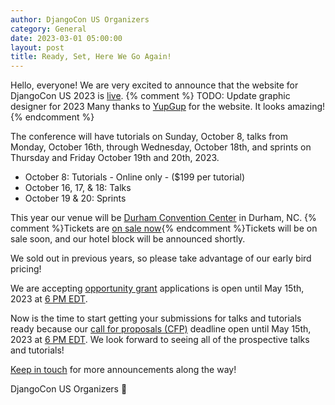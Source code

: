 ```yaml
---
author: DjangoCon US Organizers
category: General
date: 2023-03-01 05:00:00
layout: post
title: Ready, Set, Here We Go Again!
---
```


Hello, everyone!
We are very excited to announce that the website for DjangoCon US 2023 is [live](https://2024.djangocon.us).
{% comment %}
TODO: Update graphic designer for 2023
Many thanks to [YupGup](http://yupgup.com/) for the website.
It looks amazing!
{% endcomment %}

The conference will have tutorials on Sunday, October 8, talks from Monday, October 16th, through Wednesday, October 18th, and sprints on Thursday and Friday October 19th and 20th, 2023.

- October 8: Tutorials - Online only - ($199 per tutorial)
- October 16, 17, &amp; 18: Talks
- October 19 &amp; 20: Sprints

This year our venue will be [Durham Convention Center](https://2024.djangocon.us/venue/) in Durham, NC.
{% comment %}Tickets are [on sale now](https://ti.to/defna/djangocon-us-2023){% endcomment %}Tickets will be on sale soon, and our hotel block will be announced shortly.

We sold out in previous years, so please take advantage of our early bird pricing!

We are accepting [opportunity grant](https://2024.djangocon.us/opportunity-grants/) applications is open until May 15th, 2023 at [6 PM EDT](https://time.is/0600PM_15_May_2023_in_Durham,_United_States?DjangoCon_US_CFP_Closes).

Now is the time to start getting your submissions for talks and tutorials ready because our [call for proposals (CFP)](https://2024.djangocon.us/speaking/) deadline open until May 15th, 2023 at [6 PM EDT](https://time.is/0600PM_15_May_2023_in_Durham,_United_States?DjangoCon_US_CFP_Closes).
We look forward to seeing all of the prospective talks and tutorials!

[Keep in touch](https://twitter.com/djangocon) for more announcements along the way!

DjangoCon US Organizers :ox:

